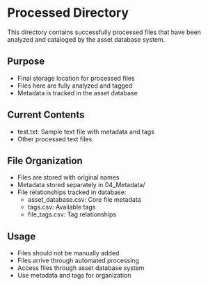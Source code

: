 # Processed Directory

This directory contains successfully processed files that have been analyzed and cataloged by the asset database system.

## Purpose
- Final storage location for processed files
- Files here are fully analyzed and tagged
- Metadata is tracked in the asset database

## Current Contents
- test.txt: Sample text file with metadata and tags
- Other processed text files

## File Organization
- Files are stored with original names
- Metadata stored separately in 04_Metadata/
- File relationships tracked in database:
  - asset_database.csv: Core file metadata
  - tags.csv: Available tags
  - file_tags.csv: Tag relationships

## Usage
- Files should not be manually added
- Files arrive through automated processing
- Access files through asset database system
- Use metadata and tags for organization
